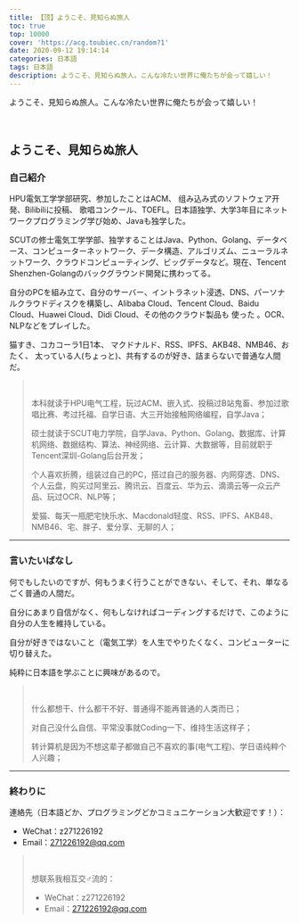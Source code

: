 ```yaml
---
title: 【顶】ようこそ、見知らぬ旅人
toc: true
top: 10000
cover: 'https://acg.toubiec.cn/random?1'
date: 2020-09-12 19:14:14
categories: 日本語
tags: 日本語
description: ようこそ、見知らぬ旅人。こんな冷たい世界に俺たちが会って嬉しい！
---
```


ようこそ、見知らぬ旅人。こんな冷たい世界に俺たちが会って嬉しい！

<!--more-->

<br/>

## ようこそ、見知らぬ旅人

### 自己紹介

HPU電気工学学部研究、参加したことはACM、 组み込み式のソフトウェア开発、Bilibiliに投稿、 歌唱コンクール、TOEFL。日本語独学、大学3年目にネットワークプログラミング学び始め、Javaも独学した。

SCUTの修士電気工学学部、独学することはJava、Python、Golang、データベース、コンピューターネットワーク、データ構造、アルゴリズム、ニューラルネットワーク、クラウドコンピューティング、ビッグデータなど。現在、Tencent Shenzhen-Golangのバックグラウンド開発に携わってる。

自分のPCを組み立て、自分のサーバー、イントラネット浸透、DNS、パーソナルクラウドディスクを構築し、Alibaba Cloud、Tencent Cloud、Baidu Cloud、Huawei Cloud、Didi Cloud、その他のクラウド製品も 使った 。OCR、NLPなどをプレイした。

猫すき、コカコーラ1日1本、 マクドナルド、RSS、IPFS、AKB48、NMB46、おたく、 太っている人(ちょっと)、共有するのが好き、詰まらないで普通な人間だ。

>   <BR/>
>
>   本科就读于HPU电气工程，玩过ACM、嵌入式、投稿过B站鬼畜、参加过歌唱比赛、考过托福、自学日语、大三开始接触网络编程，自学Java；
>
>   硕士就读于SCUT电力学院，自学Java、Python、Golang、数据库、计算机网络、数据结构、算法、神经网络、云计算、大数据等，目前就职于Tencent深圳-Golang后台开发；
>
>   个人喜欢折腾，组装过自己的PC，搭过自己的服务器、内网穿透、DNS、个人云盘，购买过阿里云、腾讯云、百度云、华为云、滴滴云等一众云产品、玩过OCR、NLP等；
>
>   爱猫、每天一瓶肥宅快乐水、Macdonald轻度、RSS、IPFS、AKB48、NMB46、宅、胖子、爱分享、无聊的人；

****

###  言いたいばなし

何でもしたいのですが、何もうまく行うことができない、そして、それ、単なるごく普通の人間だ。

自分にあまり自信がなく、何もしなければコーディングするだけで、このように自分の人生を維持している。

自分が好きではないこと（電気工学）を人生でやりたくなく、コンピューターに切り替えた。

純粋に日本語を学ぶことに興味があるので。

><BR/>
>
>什么都想干、什么都干不好、普通得不能再普通的人类而已；
>
>对自己没什么自信、平常没事就Coding一下、维持生活这样子；
>
>转计算机是因为不想这辈子都做自己不喜欢的事(电气工程)、学日语纯粹个人兴趣；

****

### 終わりに

連絡先（日本語どか、プログラミングどかコミュニケーション大歓迎です！）：

-   WeChat：z271226192
-   Email：271226192@qq.com

>   <BR/>
>
>   想联系我相互交♂流的：
>
>   -   WeChat：z271226192
>   -   Email：271226192@qq.com

<br/>